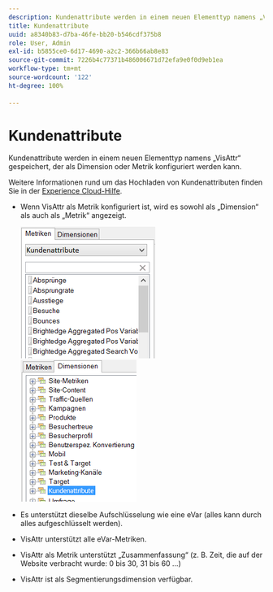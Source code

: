 ```yaml
---
description: Kundenattribute werden in einem neuen Elementtyp namens „VisAttr“ gespeichert, der als Dimension oder Metrik konfiguriert werden kann.
title: Kundenattribute
uuid: a8340b83-d7ba-46fe-bb20-b546cdf375b8
role: User, Admin
exl-id: b5855ce0-6d17-4690-a2c2-366b66ab8e83
source-git-commit: 7226b4c77371b486006671d72efa9e0f0d9eb1ea
workflow-type: tm+mt
source-wordcount: '122'
ht-degree: 100%

---
```


# Kundenattribute

Kundenattribute werden in einem neuen Elementtyp namens „VisAttr“ gespeichert, der als Dimension oder Metrik konfiguriert werden kann.

Weitere Informationen rund um das Hochladen von Kundenattributen finden Sie in der [Experience Cloud-Hilfe](https://experienceleague.adobe.com/docs/core-services/interface/customer-attributes/attributes.html?lang=de).

* Wenn VisAttr als Metrik konfiguriert ist, wird es sowohl als „Dimension“ als auch als „Metrik“ angezeigt.

   ![](assets/ca_metrics.png) ![](assets/ca_dimension.png)

* Es unterstützt dieselbe Aufschlüsselung wie eine eVar (alles kann durch alles aufgeschlüsselt werden).
* VisAttr unterstützt alle eVar-Metriken.
* VisAttr als Metrik unterstützt „Zusammenfassung“ (z. B. Zeit, die auf der Website verbracht wurde: 0 bis 30, 31 bis 60 …)
* VisAttr ist als Segmentierungsdimension verfügbar.

